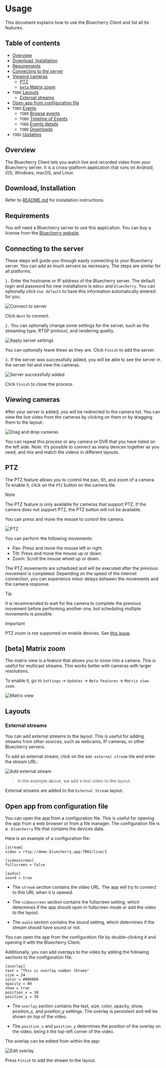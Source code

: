 # Usage

This document explains how to use the Bluecherry Client and list all its features.

## Table of contents

- [Overview](#overview)
- [Download, Installation](#download-installation)
- [Requirements](#requirements)
- [Connecting to the server](#connecting-to-the-server)
- [Viewing cameras](#viewing-cameras)
  - [PTZ](#ptz)
  - [`beta` Matrix zoom](#beta-matrix-zoom)
- `TODO` [Layouts](#layouts)
  - [External streams](#external-streams)
- [Open app from configuration file](#open-app-from-configuration-file)
- `TODO` [Events](#events)
  - `TODO` [Browse events](#browse-events)
  - `TODO` [Timeline of Events](#timeline-of-events)
  - `TODO` [Events details](#events-details)
  - `TODO` [Downloads](#downloads)
- `TODO` [Updating](#updating)

## Overview

The Bluecherry Client lets you watch live and recorded video from your Bluecherry server. It is a cross-platform application that runs on Android, iOS, Windows, macOS, and Linux.

## Download, Installation

Refer to [README.md](./README.md#download) for installation instructions.

## Requirements

You will need a Bluecherry server to use this application. You can buy a license from the [Bluecherry website](https://www.bluecherrydvr.com/).

## Connecting to the server

These steps will guide you through easily connecting to your Bluecherry server. You can add as much servers as necessary. The steps are similar for all platforms.

`1.` Enter the hostname or IP address of the Bluecherry server. The default login and password for new installations is `Admin` and `bluecherry`. You can optionally click `Use default` to have this information automatically entered for you.

![Connect to server](./screenshots/add_server/insert_credentials.png)

Click `Next` to connect.

`2.` You can optionally change some settings for the server, such as the streaming type, RTSP protocol, and rendering quality.

![Apply server settings](./screenshots/add_server/apply_server_settings.png)

You can optionally leave these as they are. Click `Finish` to add the server.

`3.` If the server was successfully added, you will be able to see the server in the server list and view the cameras.

![Server successfully added](./screenshots/add_server/server_added.png)

Click `Finish` to close the process.

## Viewing cameras

After your server is added, you will be redirected to the camera list. You can view the live video from the cameras by clicking on them or by dragging them to the layout.

![Drag and drop cameras](./screenshots/cameras/drag-to-add.gif)

You can repeat this process or any camera or DVR that you have listed on the left side. Note: It’s possible to connect as many devices together as you need, and mix and match the videos in different layouts.

## PTZ

The PTZ feature allows you to control the pan, tilt, and zoom of a camera. To enable it, click on the `PTZ` button on the camera tile.

> [!Note]
> The PTZ feature is only available for cameras that support PTZ. If the camera does not support PTZ, the PTZ button will not be available.

You can press and move the mouse to control the camera. 

![PTZ](./screenshots/cameras/ptz.gif)

You can perform the following movements:

  * Pan: Press and move the mouse left or right.
  * Tilt: Press and move the mouse up or down.
  * Zoom: Scroll the mouse wheel up or down.

The PTZ movements are scheduled and will be executed after the previous movement is completed. Depending on the speed of the internet connection, you can experience minor delays between the movements and the camera response.

> [!Tip]
> It is recommended to wait for the camera to complete the previous movement before performing another one, but scheduling multiple movements is possible.

> [!Important]
> PTZ zoom is not supported on mobile devices. See [this issue](https://github.com/bluecherrydvr/unity/issues/107).

## [beta] Matrix zoom

The matrix view is a feature that allows you to zoom into a camera. This is useful for multicast streams. This works better with cameras with larger resolutions.

To enable it, go to `Settings` -> `Updates` -> `Beta Features` -> `Matrix view zoom`.

![Matrix view](./screenshots/cameras/matrix-zoom.gif)

## Layouts

### External streams

You can add external streams to the layout. This is useful for adding streams from other sources, such as webcams, IP cameras, or other Bluecherry servers.

To add an external stream, click on the `Add external stream` tile and enter the stream URL:

![Add external stream](./screenshots/layouts/external-stream.gif)

> In the example above, we add a test video to the layout.

External streams are added to the `External Stream` layout.

## Open app from configuration file

You can open the app from a configuration file. This is useful for opening the app from a web browser or from a file manager. The configuration file is a `.bluecherry` file that contains the devices data.

Here is an example of a configuration file:

```
[stream]
video = rtsp://demo.bluecherry.app:7002/live/1

[videoscreen]
fullscreen = false

[audio]
sound = true
```

* The `stream` section contains the video URL. The app will try to connect to this URL when it is opened.

* The `videoscreen` section contains the fullscreen setting, which determines if the app should open in fullscreen mode or add the video to the layout.

* The `audio` section contains the sound setting, which determines if the stream should have sound or not.

You can open the app from the configuration file by double-clicking it and opening it with the Bluecherry Client.

Additionally, you can add overlays to the video by adding the following sections to the configuration file:

```
[overlay]
text = "This is overlay number threee"
size = 24
color = #000000
opacity = 80
show = true
position_x = 10
position_y = 30
```

* The `overlay` section contains the text, size, color, opacity, show, position_x, and position_y settings. The overlay is persistent and will be shown on top of the video.

* The `position_x` and `position_y` determines the position of the overlay on the video, being `0` the top-left corner of the video.

The overlay can be edited from within the app:

![Edit overlay](./screenshots/cameras/stream_configuration_file.png)

Press `Finish` to add the stream to the layout.


